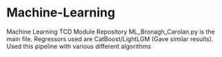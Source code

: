 # Machine-Learning
Machine Learning TCD Module Repository
ML_Bronagh_Carolan.py is the main file. Regressors used are CatBoost/LightLGM (Gave similar results).
Used this pipeline with various different algorithms
